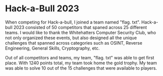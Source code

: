 # Hack-a-Bull 2023

When competing for Hack-a-bull, I joined a team named "flag. txt". Hack-a-bull 2023 consisted of 50 competitors that spaned across 25 different teams.
I would like to thank the Whitehatters Computer Security Club, who not only organized these events, but also designed all the unique challenges that spanned across categories such as OSINT, Reverse Engineering, General Skills, Cryptography, etc.


Out of all competitors and teams, my team, "flag. txt" was able to get first place. With 1240 points total, my team took home the gold trophy. My team was able to solve 10 out of the 15 challenges that were available to players.
